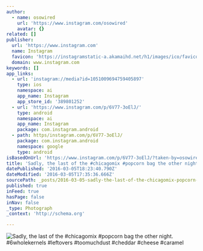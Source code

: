 ```yaml
---
author:
  - name: osowired
    url: 'https://www.instagram.com/osowired'
    avatar: {}
related: []
publisher:
  url: 'https://www.instagram.com'
  name: Instagram
  favicon: 'https://instagramstatic-a.akamaihd.net/h1/images/ico/favicon.ico/7cdab0872b15.ico'
  domain: www.instagram.com
keywords: []
app_links:
  - url: 'instagram://media?id=1051009694759405897'
    type: ios
    namespace: ai
    app_name: Instagram
    app_store_id: '389801252'
  - url: 'https://www.instagram.com/p/6V77-3oElJ/'
    type: android
    namespace: ai
    app_name: Instagram
    package: com.instagram.android
  - path: https/instagram.com/p/6V77-3oElJ/
    package: com.instagram.android
    namespace: google
    type: android
isBasedOnUrl: 'https://www.instagram.com/p/6V77-3oElJ/?taken-by=osowired'
title: 'Sadly, the last of the #chicagomix #popcorn bag the other night. #6wholekernels #leftovers #toomuchdust #cheddar #cheese #caramel'
datePublished: '2016-03-05T18:23:40.790Z'
dateModified: '2016-03-05T17:35:36.666Z'
sourcePath: _posts/2016-03-05-sadly-the-last-of-the-chicagomix-popcorn-bag-the-other-ni.md
published: true
inFeed: true
hasPage: false
inNav: false
_type: Photograph
_context: 'http://schema.org'

---
```

![Sadly&comma; the last of the &num;chicagomix &num;popcorn bag the other night&period; &num;6wholekernels &num;leftovers &num;toomuchdust &num;cheddar &num;cheese &num;caramel](https://scontent.cdninstagram.com/t51.2885-15/s640x640/sh0.08/e35/11849014_1674166492801926_593560109_n.jpg?ig_cache_key=MTA1MTAwOTY5NDc1OTQwNTg5Nw%3D%3D.2)